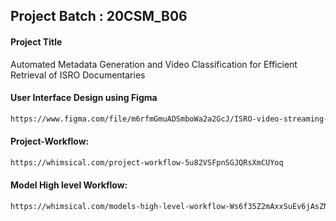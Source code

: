 ## Project Batch : 20CSM_B06

#### Project Title

Automated Metadata Generation and Video Classification for Efficient Retrieval of ISRO Documentaries

#### User Interface Design using Figma
```bash
https://www.figma.com/file/m6rfmGmuADSmboWa2a2GcJ/ISRO-video-streaming-Webapp?type=design&node-id=0%3A1&mode=design&t=PmqOTFjTwjaSbWZY-1
```
#### Project-Workflow:
```bash
https://whimsical.com/project-workflow-5u82VSFpnSGJQRsXmCUYoq
```

#### Model High level Workflow:
```bash
https://whimsical.com/models-high-level-workflow-Ws6f35Z2mAxxSuEv6jAsZN
```
